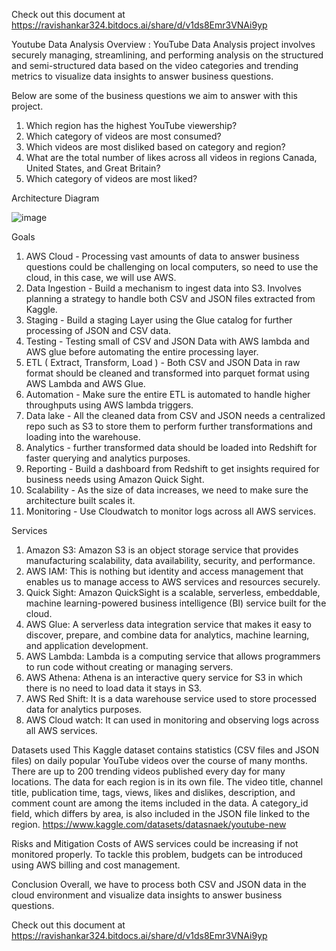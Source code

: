 
Check out this document at https://ravishankar324.bitdocs.ai/share/d/v1ds8Emr3VNAi9yp


Youtube Data Analysis
Overview : YouTube Data Analysis project involves securely managing, streamlining, and performing analysis on the structured and semi-structured data based on the video categories and trending metrics to visualize data insights to answer business questions.


Below are some of the business questions we aim to answer with this project. 
1. Which region has the highest YouTube viewership? 
2. Which category of videos are most consumed? 
3. Which videos are most disliked based on category and region? 
4. What are the total number of likes across all videos in regions Canada, United States, and Great Britain? 
5. Which category of videos are most liked? 





Architecture Diagram

![image](https://github.com/ravishankar324/Youtube_Data_Analysis/assets/131810013/c1a47986-6cbc-4c5b-a287-10a3c3cb0fbe)




Goals
1. AWS Cloud - Processing vast amounts of data to answer business questions could be challenging on local computers, so need to use the cloud, in this case, we will use AWS.
2. Data Ingestion - Build a mechanism to ingest data into S3. Involves planning a strategy to handle both CSV and JSON files extracted from Kaggle.
3. Staging - Build a staging Layer using the Glue catalog for further processing of JSON and CSV data.
4. Testing - Testing small of CSV and JSON Data with AWS lambda and AWS glue before automating the entire processing layer. 
5. ETL ( Extract, Transform, Load ) - Both CSV and JSON Data in raw format should be cleaned and transformed into parquet format using AWS Lambda and AWS Glue.
6. Automation - Make sure the entire ETL is automated to handle higher throughputs using AWS lambda triggers.
7. Data lake - All the cleaned data from CSV and JSON needs a centralized repo such as S3 to store them to perform further transformations and loading into the warehouse.
8. Analytics - further transformed data should be loaded into Redshift for faster querying and analytics purposes.
9. Reporting - Build a dashboard from Redshift to get insights required for business needs using Amazon Quick Sight.
10. Scalability - As the size of data increases, we need to make sure the architecture built scales it.
11. Monitoring - Use Cloudwatch to monitor logs across all AWS services.


Services
1.	Amazon S3: Amazon S3 is an object storage service that provides manufacturing scalability, data availability, security, and performance.
2.	AWS IAM: This is nothing but identity and access management that enables us to manage access to AWS services and resources securely.
3.	Quick Sight: Amazon QuickSight is a scalable, serverless, embeddable, machine learning-powered business intelligence (BI) service built for the cloud.
4.	AWS Glue: A serverless data integration service that makes it easy to discover, prepare, and combine data for analytics, machine learning, and application development.
5.	AWS Lambda: Lambda is a computing service that allows programmers to run code without creating or managing servers.
6.	AWS Athena: Athena is an interactive query service for S3 in which there is no need to load data it stays in S3.
7.	AWS Red Shift: It is a data warehouse service used to store processed data for analytics purposes.
8.	AWS Cloud watch: It can used in monitoring and observing logs across all AWS services.


Datasets used
This Kaggle dataset contains statistics (CSV files and JSON files) on daily popular YouTube videos over the course of many months. There are up to 200 trending videos published every day for many locations. The data for each region is in its own file. The video title, channel title, publication time, tags, views, likes and dislikes, description, and comment count are among the items included in the data. A category_id field, which differs by area, is also included in the JSON file linked to the region.
https://www.kaggle.com/datasets/datasnaek/youtube-new


Risks and Mitigation
Costs of AWS services could be increasing if not monitored properly. To tackle this problem, budgets can be introduced using AWS billing and cost management. 


Conclusion
Overall, we have to process both CSV and JSON data in the cloud environment and visualize data insights to answer business questions.

Check out this document at https://ravishankar324.bitdocs.ai/share/d/v1ds8Emr3VNAi9yp
